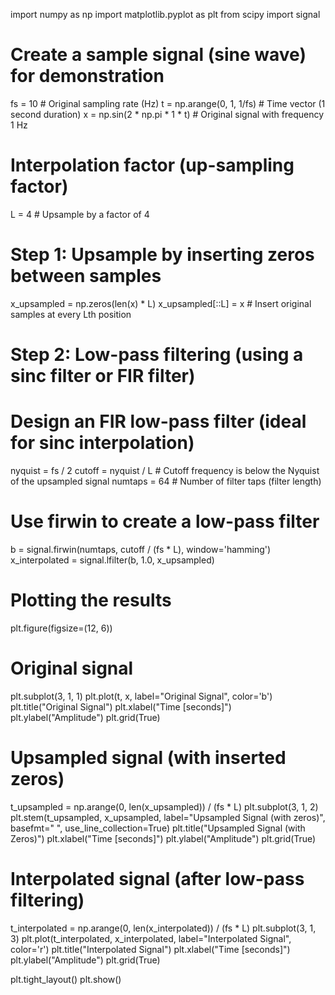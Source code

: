 import numpy as np
import matplotlib.pyplot as plt
from scipy import signal

# Create a sample signal (sine wave) for demonstration
fs = 10  # Original sampling rate (Hz)
t = np.arange(0, 1, 1/fs)  # Time vector (1 second duration)
x = np.sin(2 * np.pi * 1 * t)  # Original signal with frequency 1 Hz

# Interpolation factor (up-sampling factor)
L = 4  # Upsample by a factor of 4

# Step 1: Upsample by inserting zeros between samples
x_upsampled = np.zeros(len(x) * L)
x_upsampled[::L] = x  # Insert original samples at every Lth position

# Step 2: Low-pass filtering (using a sinc filter or FIR filter)
# Design an FIR low-pass filter (ideal for sinc interpolation)
nyquist = fs / 2
cutoff = nyquist / L  # Cutoff frequency is below the Nyquist of the upsampled signal
numtaps = 64  # Number of filter taps (filter length)

# Use firwin to create a low-pass filter
b = signal.firwin(numtaps, cutoff / (fs * L), window='hamming')
x_interpolated = signal.lfilter(b, 1.0, x_upsampled)

# Plotting the results
plt.figure(figsize=(12, 6))

# Original signal
plt.subplot(3, 1, 1)
plt.plot(t, x, label="Original Signal", color='b')
plt.title("Original Signal")
plt.xlabel("Time [seconds]")
plt.ylabel("Amplitude")
plt.grid(True)

# Upsampled signal (with inserted zeros)
t_upsampled = np.arange(0, len(x_upsampled)) / (fs * L)
plt.subplot(3, 1, 2)
plt.stem(t_upsampled, x_upsampled, label="Upsampled Signal (with zeros)", basefmt=" ", use_line_collection=True)
plt.title("Upsampled Signal (with Zeros)")
plt.xlabel("Time [seconds]")
plt.ylabel("Amplitude")
plt.grid(True)

# Interpolated signal (after low-pass filtering)
t_interpolated = np.arange(0, len(x_interpolated)) / (fs * L)
plt.subplot(3, 1, 3)
plt.plot(t_interpolated, x_interpolated, label="Interpolated Signal", color='r')
plt.title("Interpolated Signal")
plt.xlabel("Time [seconds]")
plt.ylabel("Amplitude")
plt.grid(True)

plt.tight_layout()
plt.show()
